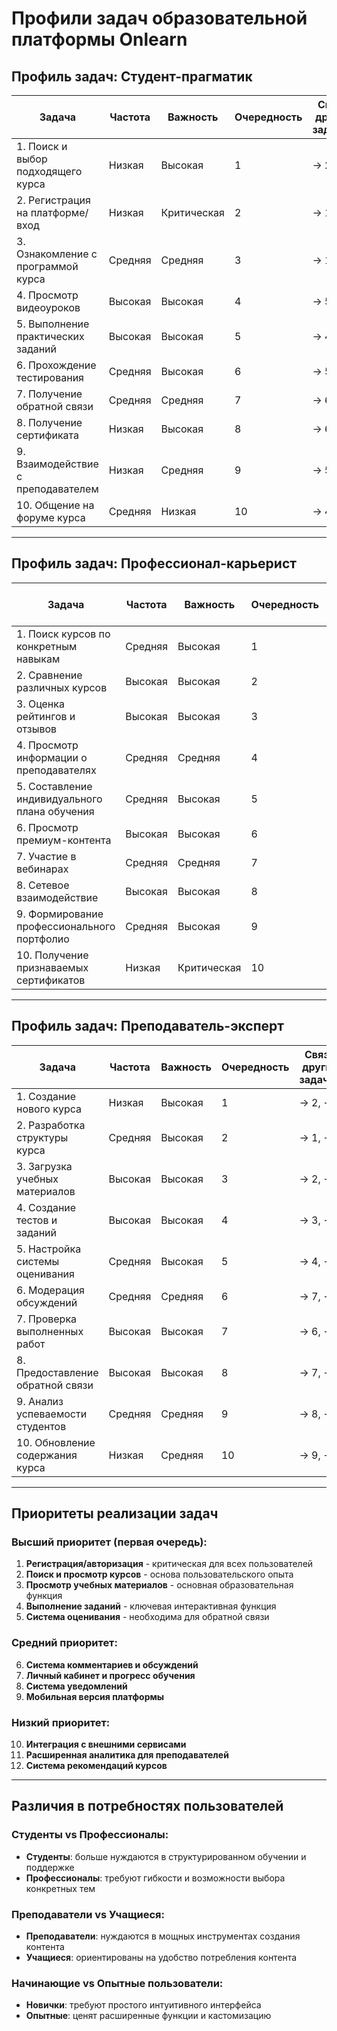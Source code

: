 # Профили задач образовательной платформы Onlearn

## Профиль задач: Студент-прагматик

| Задача | Частота | Важность | Очередность | Связи с другими задачами |
|---|---|---|---|---|
| 1. Поиск и выбор подходящего курса | Низкая | Высокая | 1 | → 2, → 3 |
| 2. Регистрация на платформе/вход | Низкая | Критическая | 2 | → 1, → 4 |
| 3. Ознакомление с программой курса | Средняя | Средняя | 3 | → 1, → 4 |
| 4. Просмотр видеоуроков | Высокая | Высокая | 4 | → 5, → 6 |
| 5. Выполнение практических заданий | Высокая | Высокая | 5 | → 4, → 6 |
| 6. Прохождение тестирования | Средняя | Высокая | 6 | → 5, → 7 |
| 7. Получение обратной связи | Средняя | Средняя | 7 | → 6, → 8 |
| 8. Получение сертификата | Низкая | Высокая | 8 | → 6, → 7 |
| 9. Взаимодействие с преподавателем | Низкая | Средняя | 9 | → 5, → 7 |
| 10. Общение на форуме курса | Средняя | Низкая | 10 | → 4, → 5 |

---

## Профиль задач: Профессионал-карьерист

| Задача | Частота | Важность | Очередность | Связи с другими задачами |
|---|---|---|---|---|
| 1. Поиск курсов по конкретным навыкам | Средняя | Высокая | 1 | → 2, → 3 |
| 2. Сравнение различных курсов | Высокая | Высокая | 2 | → 1, → 4 |
| 3. Оценка рейтингов и отзывов | Высокая | Высокая | 3 | → 1, → 2 |
| 4. Просмотр информации о преподавателях | Средняя | Средняя | 4 | → 2, → 3 |
| 5. Составление индивидуального плана обучения | Средняя | Высокая | 5 | → 2, → 6 |
| 6. Просмотр премиум-контента | Высокая | Высокая | 6 | → 5, → 7 |
| 7. Участие в вебинарах | Средняя | Средняя | 7 | → 6, → 8 |
| 8. Сетевое взаимодействие | Высокая | Высокая | 8 | → 7, → 9 |
| 9. Формирование профессионального портфолио | Средняя | Высокая | 9 | → 6, → 8 |
| 10. Получение признаваемых сертификатов | Низкая | Критическая | 10 | → 6, → 9 |

---

## Профиль задач: Преподаватель-эксперт

| Задача | Частота | Важность | Очередность | Связи с другими задачами |
|---|---|---|---|---|
| 1. Создание нового курса | Низкая | Высокая | 1 | → 2, → 3 |
| 2. Разработка структуры курса | Средняя | Высокая | 2 | → 1, → 4 |
| 3. Загрузка учебных материалов | Высокая | Высокая | 3 | → 2, → 4 |
| 4. Создание тестов и заданий | Высокая | Высокая | 4 | → 3, → 5 |
| 5. Настройка системы оценивания | Средняя | Высокая | 5 | → 4, → 6 |
| 6. Модерация обсуждений | Средняя | Средняя | 6 | → 7, → 8 |
| 7. Проверка выполненных работ | Высокая | Высокая | 7 | → 6, → 8 |
| 8. Предоставление обратной связи | Высокая | Высокая | 8 | → 7, → 9 |
| 9. Анализ успеваемости студентов | Средняя | Средняя | 9 | → 8, → 10 |
| 10. Обновление содержания курса | Низкая | Средняя | 10 | → 9, → 3 |

---

## Приоритеты реализации задач

### Высший приоритет (первая очередь):
1. **Регистрация/авторизация** - критическая для всех пользователей
2. **Поиск и просмотр курсов** - основа пользовательского опыта
3. **Просмотр учебных материалов** - основная образовательная функция
4. **Выполнение заданий** - ключевая интерактивная функция
5. **Система оценивания** - необходима для обратной связи

### Средний приоритет:
6. **Система комментариев и обсуждений**
7. **Личный кабинет и прогресс обучения**
8. **Система уведомлений**
9. **Мобильная версия платформы**

### Низкий приоритет:
10. **Интеграция с внешними сервисами**
11. **Расширенная аналитика для преподавателей**
12. **Система рекомендаций курсов**

---

## Различия в потребностях пользователей

### Студенты vs Профессионалы:
- **Студенты**: больше нуждаются в структурированном обучении и поддержке
- **Профессионалы**: требуют гибкости и возможности выбора конкретных тем

### Преподаватели vs Учащиеся:
- **Преподаватели**: нуждаются в мощных инструментах создания контента
- **Учащиеся**: ориентированы на удобство потребления контента

### Начинающие vs Опытные пользователи:
- **Новички**: требуют простого интуитивного интерфейса
- **Опытные**: ценят расширенные функции и кастомизацию